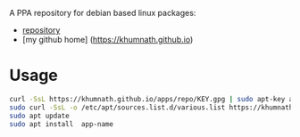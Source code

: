 A PPA repository for debian based  linux packages:

- [repository](https://github.com/khumnath/apps)
- [my github home] (https://khumnath.github.io)


# Usage

```bash
curl -SsL https://khumnath.github.io/apps/repo/KEY.gpg | sudo apt-key add -
sudo curl -SsL -o /etc/apt/sources.list.d/various.list https://khumnath.github.io/apps/repo/various.list
sudo apt update
sudo apt install  app-name
```
